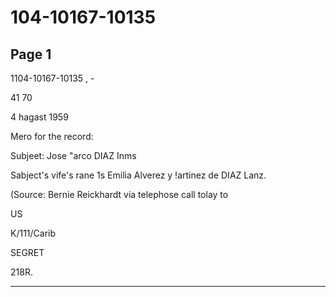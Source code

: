 # 104-10167-10135

## Page 1

1104-10167-10135 , -

41 70

4 hagast 1959

Mero for the record:

Subjeet: Jose "arco DIAZ Inms

Sabject's vife's rane 1s Emilia Alverez y !artinez de DIAZ Lanz.

(Source: Bernie Reickhardt via telephose call tolay to

US

K/111/Carib

SEGRET

218R.

---

